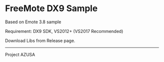 # FreeMote DX9 Sample

Based on Emote 3.8 sample

Requirement: DX9 SDK, VS2012+ (VS2017 Recommended)

Download Libs from Release page.

---

Project AZUSA